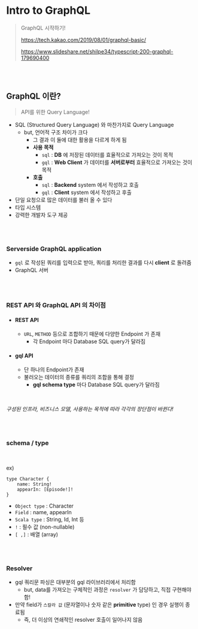 # Intro to GraphQL

> GraphQL 시작하기!
>
> <https://tech.kakao.com/2019/08/01/graphql-basic/>
>
> <https://www.slideshare.net/shilpe34/typescript-200-graphql-179690400>

<br>

<br>

## GraphQL 이란?

> API를 위한 Query Language!

- SQL (Structured Query Language) 와 마찬가지로 Query Language
  - but, 언어적 구조 차이가 크다
    - 그 결과 이 둘에 대한 활용을 다르게 하게 됨
    - **사용 목적**
      - `sql` : **DB** 에 저장된 데이터를 효율적으로 가져오는 것이 목적
      - `gql` : **Web Client** 가 데이터를 **서버로부터** 효율적으로 가져오는 것이 목적
    - **호출**
      - `sql` : **Backend** system 에서 작성하고 호출
      - `gql` : **Client** system 에서 작성하고 후출
- 단일 요청으로 많은 데이터를 불러 올 수 있다
- 타입 시스템
- 강력한 개발자 도구 제공

<br>

<br>

### Serverside GraphQL application

- `gql` 로 작성된 쿼리를 입력으로 받아, 쿼리를 처리한 결과를 다시 **client** 로 돌려줌
- GraphQL 서버

<br>

<br>

### REST API 와 GraphQL API 의 차이점

- #### REST API

  - `URL`, `METHOD` 등으로 조합하기 때문에 다양한 Endpoint 가 존재
    - 각 Endpoint 마다 Database SQL query가 달라짐

- #### gql API

  - 단 하나의 Endpoint가 존재
  - 불러오는 데이터의 종류를 쿼리의 조합을 통해 결정
    - **gql schema type** 마다 Database SQL query가 달라짐

<br>

*구성된 인프라, 비즈니스 모델, 사용하는 목적에 따라 각각의 장단점이 바뀐다!*

<br>

<br>

### schema / type

<br>

ex)

```
type Character {
    name: String!
    appearIn: [Episode!]!
}
```

- `Object type` : Character
- `Field` : name, appearIn
- `Scala type` : String, Id, Int 등
- `!` : 필수 값 (non-nullable)
- `[ ,]` : 배열 (array)

<br><br>

### Resolver

- gql 쿼리문 파싱은 대부분의 gql 라이브러리에서 처리함
  - but, data를 가져오는 구체적인 과정은 `resolver` 가 담당하고, 직접 구현해야 함!
- 만약 field가 `스칼라 값` (문자열이나 숫자 같은 **primitive** type) 인 경우 실행이 종료됨
  - 즉, 더 이상의 연쇄적인 resolver 호출이 일어나지 않음

<br>

<br>
